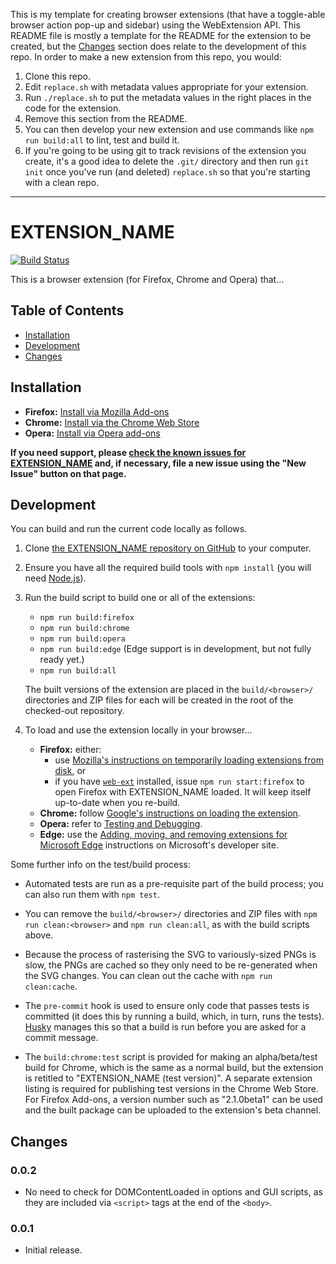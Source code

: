 This is my template for creating browser extensions (that have a toggle-able browser action pop-up and sidebar) using the WebExtension API. This README file is mostly a template for the README for the extension to be created, but the [Changes](#changes) section does relate to the development of this repo. In order to make a new extension from this repo, you would:

1. Clone this repo.
2. Edit `replace.sh` with metadata values appropriate for your extension.
3. Run `./replace.sh` to put the metadata values in the right places in the code for the extension.
4. Remove this section from the README.
5. You can then develop your new extension and use commands like `npm run build:all` to lint, test and build it.
6. If you're going to be using git to track revisions of the extension you create, it's a good idea to delete the `.git/` directory and then run `git init` once you've run (and deleted) `replace.sh` so that you're starting with a clean repo.

***

# EXTENSION_NAME

[![Build Status](https://travis-ci.org/GITHUB_USER/EXTENSION_NAME.svg?branch=master)](https://travis-ci.org/GITHUB_USER/EXTENSION_NAME)

This is a browser extension (for Firefox, Chrome and Opera) that...

Table of Contents
-----------------

-   [Installation](#installation)
-   [Development](#development)
-   [Changes](#changes)

Installation
------------

-   **Firefox:** [Install via Mozilla Add-ons](https://addons.mozilla.org/addon/EXTENSION_NAME/)
-   **Chrome:** [Install via the Chrome Web Store](https://chrome.google.com/webstore/detail/EXTENSION_NAME)
-   **Opera:** [Install via Opera add-ons](https://addons.opera.com/en-gb/extensions/details/EXTENSION_NAME/)

**If you need support, please [check the known issues for EXTENSION_NAME](https://github.com/GITHUB_USER/EXTENSION_NAME/issues) and, if necessary, file a new issue using the "New Issue" button on that page.**

Development
-----------

You can build and run the current code locally as follows.

1.  Clone [the EXTENSION_NAME repository on GitHub](https://github.com/GITHUB_USER/EXTENSION_NAME) to your computer.

2.  Ensure you have all the required build tools with `npm install` (you will need [Node.js](https://nodejs.org/)).

3.  Run the build script to build one or all of the extensions:

    -   `npm run build:firefox`
    -   `npm run build:chrome`
    -   `npm run build:opera`
    -   `npm run build:edge` (Edge support is in development, but not fully ready yet.)
    -   `npm run build:all`

    The built versions of the extension are placed in the `build/<browser>/` directories and ZIP files for each will be created in the root of the checked-out repository.

4.  To load and use the extension locally in your browser...
    -   **Firefox:** either:
        -   use [Mozilla's instructions on temporarily loading extensions from disk](https://developer.mozilla.org/en-US/Add-ons/WebExtensions/Packaging_and_installation#Loading_from_disk), or
        -   if you have [`web-ext`](https://developer.mozilla.org/en-US/Add-ons/WebExtensions/Getting_started_with_web-ext) installed, issue `npm run start:firefox` to open Firefox with EXTENSION_NAME loaded. It will keep itself up-to-date when you re-build.
    -   **Chrome:** follow [Google's instructions on loading the extension](https://developer.chrome.com/extensions/getstarted#unpacked).
    -   **Opera:** refer to [Testing and Debugging](https://dev.opera.com/extensions/testing/).
    -   **Edge:** use the [Adding, moving, and removing extensions for Microsoft Edge](https://docs.microsoft.com/en-us/microsoft-edge/extensions/guides/adding-and-removing-extensions) instructions on Microsoft's developer site.

Some further info on the test/build process:

-   Automated tests are run as a pre-requisite part of the build process; you can also run them with `npm test`.

-   You can remove the `build/<browser>/` directories and ZIP files with `npm run clean:<browser>` and `npm run clean:all`, as with the build scripts above.

-   Because the process of rasterising the SVG to variously-sized PNGs is slow, the PNGs are cached so they only need to be re-generated when the SVG changes. You can clean out the cache with `npm run clean:cache`.

-   The `pre-commit` hook is used to ensure only code that passes tests is committed (it does this by running a build, which, in turn, runs the tests). [Husky](https://github.com/typicode/husky) manages this so that a build is run before you are asked for a commit message.

-   The `build:chrome:test` script is provided for making an alpha/beta/test build for Chrome, which is the same as a normal build, but the extension is retitled to "EXTENSION_NAME (test version)". A separate extension listing is required for publishing test versions in the Chrome Web Store. For Firefox Add-ons, a version number such as "2.1.0beta1" can be used and the built package can be uploaded to the extension's beta channel.

Changes
-------

### 0.0.2

* No need to check for DOMContentLoaded in options and GUI scripts, as they are included via `<script>` tags at the end of the `<body>`.

### 0.0.1

* Initial release.
